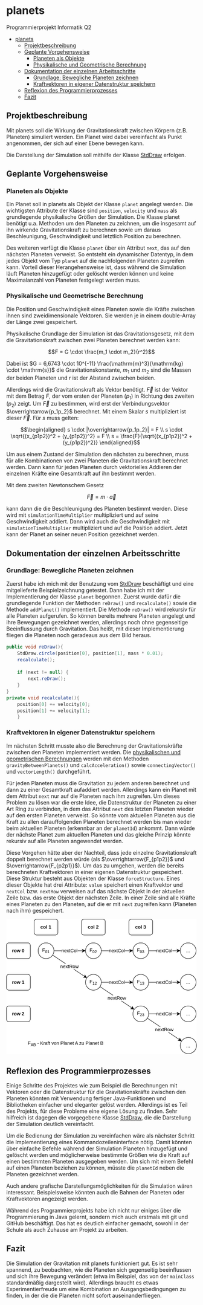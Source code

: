 # planets

Programmierprojekt Informatik Q2

- [planets](#planets)
    - [Projektbeschreibung](#projektbeschreibung)
    - [Geplante Vorgehensweise](#geplante-vorgehensweise)
        - [Planeten als Objekte](#planeten-als-objekte)
        - [Physikalische und Geometrische Berechnung](#physikalische-und-geometrische-berechnung)
    - [Dokumentation der einzelnen Arbeitsschritte](#dokumentation-der-einzelnen-arbeitsschritte)
        - [Grundlage: Bewegliche Planeten zeichnen](#grundlage-bewegliche-planeten-zeichnen)
        - [Kraftvektoren in eigener Datenstruktur speichern](#kraftvektoren-in-eigener-datenstruktur-speichern)
    - [Reflexion des Programmierprozesses](#reflexion-des-programmierprozesses)
    - [Fazit](#fazit)

## Projektbeschreibung
Mit planets soll die Wirkung der Gravitationskraft
zwischen Körpern (z.B. Planeten) simuliert werden.
Ein Planet wird dabei vereinfacht als Punkt angenommen,
der sich auf einer Ebene bewegen kann.

Die Darstellung der Simulation soll mithilfe der
Klasse 
[StdDraw](https://introcs.cs.princeton.edu/java/stdlib/javadoc/StdDraw.html)
erfolgen.



## Geplante Vorgehensweise

### Planeten als Objekte
Ein Planet soll in planets als Objekt der Klasse `planet` angelegt werden.
Die wichtigsten Attribute der Klasse sind
`position`, `velocity` und `mass` als grundlegende physikalische
Größen der Simulation.
Die Klasse planet benötigt u.a. Methoden um den Planeten zu zeichnen, um
die insgesamt auf ihn wirkende Gravitationskraft zu berechnen sowie
um daraus Beschleunigung, Geschwindigkeit und letztlich Position zu berechnen.

Des weiteren verfügt die Klasse `planet` über ein Attribut `next`, das
auf den nächsten Planeten verweist. So entsteht ein dynamischer Datentyp,
in dem jedes Objekt vom Typ `planet` auf die nachfolgenden Planeten zugreifen
kann.
Vorteil dieser Herangehensweise ist, dass während die Simulation läuft Planeten
hinzugefügt oder gelöscht werden können und keine Maximalanzahl von
Planeten festgelegt werden muss.

### Physikalische und Geometrische Berechnung

Die Position und Geschwindigkeit eines Planeten sowie die
Kräfte zwischen ihnen sind zweidimensionale Vektoren.
Sie werden je in einem double-Array der Länge zwei gespeichert.

Physikalische Grundlage der Simulation ist das
Gravitationsgesetz, mit dem die Gravitationskraft zwischen
zwei Planeten berechnet werden kann:

```math
F = G \cdot \frac{m_1 \cdot m_2}{r^2}
```

Dabei ist
$G = 6,6743 \cdot 10^{-11} \frac{\mathrm{m}^3}{\mathrm{kg} \cdot \mathrm{s}}$
die Gravitationskonstante, $m_1$ und $m_2$ sind die Massen der beiden Planeten und
$r$ ist der Abstand zwischen beiden.

Allerdings wird die Gravitationskraft
als Vektor benötigt. $\overrightarrow{F}$ ist der Vektor mit dem 
Betrag $F$, der vom ersten der Planeten ($p_1$)
in Richtung des zweiten ($p_2$) zeigt.
Um $\overrightarrow{F}$ zu bestimmen, wird erst der Verbindungsvektor
$\overrightarrow{p_1p_2}$ berechnet. Mit einem Skalar $s$ multipliziert
ist dieser $\overrightarrow{F}$.
Für $s$ muss gelten: 

```math
\begin{aligned}

s \cdot |\overrightarrow{p_1p_2}| = F \\
s \cdot \sqrt{(x_{p1p2})^2 + (y_{p1p2})^2} = F \\
s = \frac{F}{\sqrt{(x_{p1p2})^2 + (y_{p1p2})^2}}

\end{aligned}
```

Um aus einem Zustand der Simulation den nächsten zu berechnen,
muss für alle Kombinationen von
zwei Planeten die Gravitationskraft berechnet werden.
Dann kann für jeden Planeten
durch vektorielles Addieren der einzelnen Kräfte eine Gesamtkraft
auf ihn bestimmt werden.

Mit dem zweiten Newtonschem Gesetz
```math
\overrightarrow{F} = m \cdot \overrightarrow{a}
```
kann dann die
die Beschleunigung des Planeten bestimmt werden.
Diese wird mit `simulationTimeMultiplier` multipliziert und
auf seine Geschwindigkeit addiert. Dann wird auch die
Geschwindigkeit mit `simulationTimeMultiplier` multipliziert
und auf die Position addiert. Jetzt kann der Planet an
seiner neuen Position gezeichnet werden.

## Dokumentation der einzelnen Arbeitsschritte

### Grundlage: Bewegliche Planeten zeichnen
Zuerst habe ich mich mit der Benutzung vom
[StdDraw](https://introcs.cs.princeton.edu/java/stdlib/javadoc/StdDraw.html)
beschäftigt und eine mitgelieferte Beispielzeichnung getestet.
Dann habe ich mit der Implementierung der Klasse `planet` begonnen.
Zuerst wurde dafür die grundlegende Funktion der
Methoden `reDraw()` und `recalculate()` sowie
die Methode `addPlanet()` implementiert.
Die Methode `reDraw()` wird rekursiv für alle Planeten aufgerufen.
So können bereits mehrere Planeten angelegt und
ihre Bewegungen gezeichnet werden, allerdings
noch ohne gegenseitige Beeinflussung durch Gravitation.
Das heißt, mit dieser Implementierung fliegen die Planeten
noch geradeaus aus dem Bild heraus.

```java
public void reDraw(){
    StdDraw.circle(position[0], position[1], mass * 0.01);
    recalculate();

    if (next != null) {
        next.reDraw();
    }
}
private void recalculate(){
    position[0] += velocity[0];
    position[1] += velocity[1];
    }
```

### Kraftvektoren in eigener Datenstruktur speichern
Im nächsten Schritt musste also die Berechnung der Gravitationskräfte
zwischen den Planeten implementiert werden.
Die [physikalischen und geometrischen Berechnungen](#physikalische-und-geometrische-berechnung)
werden mit den Methoden `gravityBetweenPlanets()` und `calcAcceleration()` sowie
`connectingVector()` und `vectorLength()` durchgeführt.

Für jeden Planeten muss die Gravitation zu jedem anderen berechnet und dann zu
einer Gesamtkraft aufaddiert werden. Allerdings kann ein Planet
mit dem Attribut `next` nur auf die Planeten nach ihm zugreifen.
Um dieses Problem zu lösen war die erste Idee, die Datenstruktur
der Planeten zu einer Art Ring zu verbinden, in dem das Attribut
`next` des letzten Planeten wieder auf den ersten Planeten verweist.
So könnte vom aktuellen Planeten aus die Kraft zu allen darauffolgenden
Planeten berechnet werden bis man wieder beim aktuellen Planeten
(erkennbar an der `planetId`) ankommt. Dann würde der nächste Planet zum
aktuellen Planeten und das gleiche Prinzip könnte rekursiv auf alle Planeten
angewendet werden.

Diese Vorgehen hätte aber der Nachteil, dass jede einzelne Gravitationskraft
doppelt berechnet werden würde
(als $\overrightarrow{F_{p1p2}}$ und $\overrightarrow{F_{p2p1}}$).
Um das zu umgehen, werden die bereits berechneten Kraftvektoren
in einer eigenen Datenstruktur gespeichert.
Diese Struktur besteht aus Objekten der Klasse `forceStructure`.
Eines dieser Objekte hat drei Attribute: `value` speichert
einen Kraftvektor und `nextCol` bzw. `nextRow` verweisen auf
das nächste Objekt in der aktuellen Zeile bzw.
das erste Objekt der nächsten Zeile. In einer Zeile sind
alle Kräfte eines Planeten zu den Planeten, auf
die er mit `next` zugreifen kann (Planeten nach ihm)
gespeichert.

![forceStructure Diagramm](./images/forceStructure.drawio.svg)

## Reflexion des Programmierprozesses
Einige Schritte des Projektes wie zum Beispiel die
Berechnungen mit Vektoren oder die Datenstruktur für
die Gravitationskräfte zwischen den Planeten könnten
mit Verwendung fertiger Java-Funktionen und Bibliotheken
einfacher und eleganter gelöst werden.
Allerdings ist es Teil des Projekts, für diese Probleme
eine eigene Lösung zu finden.
Sehr hilfreich ist dagegen die vorgegebene Klasse 
[StdDraw](https://introcs.cs.princeton.edu/java/stdlib/javadoc/StdDraw.html),
die die Darstellung der Simulation deutlich vereinfacht.

Um die Bedienung der Simulation zu vereinfachen wäre als nächster
Schritt die Implementierung eines Kommandozeileninterface
nötig. Damit könnten über einfache Befehle während der Simulation
Planeten hinzugefügt und gelöscht werden und möglicherweise bestimmte
Größen wie die Kraft auf einen bestimmten Planeten ausgegeben werden.
Um sich mit einem Befehl auf einen Planeten beziehen zu können,
müsste die `planetId` neben die Planeten gezeichnet werden.

Auch andere grafische Darstellungsmöglichkeiten
für die Simulation wären interessant.
Beispielsweise könnten auch die Bahnen der Planeten oder Kraftvektoren
angezeigt werden.

Während des Programmierprojekts habe ich nicht nur einiges
über die Programmierung in Java gelernt, sondern mich
auch erstmals mit git und GitHub beschäftigt.
Das hat es deutlich einfacher gemacht, sowohl in der
Schule als auch Zuhause am Projekt zu arbeiten.


## Fazit
Die Simulation der Gravitation mit planets funktioniert gut.
Es ist sehr spannend, zu beobachten, wie die Planeten sich
gegenseitig beeinflussen und sich ihre Bewegung verändert
(etwa im Beispiel, das von der `mainClass` standardmäßig
dargestellt wird).
Allerdings braucht es etwas Experimentierfreude um eine Kombination an
Ausgangsbedingungen zu finden, in der die die Planeten nicht
sofort auseinanderfliegen.



